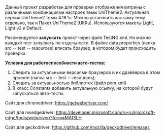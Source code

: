 Данный проект разработан для проверки отображения витрины с различными комбинациями настроек темы UniTheme2.
Актуальная версия UniTheme2 темы 4.18.1c. Можно установить как саму тему отдельно, так и Пакет UniTheme2 (UltRu).
Используются макеты Light, Light v2 и Default.

Рекомендуется **запускать** проект через файл TestNG.xml. Но можно каждый тест запускать по отдельности.
В файле data.properties (папка src -- test -- resources) вписать браузер, в котором будет происходить проверка.

**Условия для работоспособности авто-тестов:**
1) Следить за актуальными версиями браузеров и их драйверов в этом проекте (папка src -- test -- resources);
2) Следить за актуальностью библиотек (файл pom.xml) 
3) В класс Constants добавить актуальную ссылку, на которой будут запускаться авто-тесты.


Сайт для chromedriver: https://getwebdriver.com/

Сайт для msedgedriver: https://developer.microsoft.com/ru-ru/microsoft-edge/tools/webdriver/?form=MA13LH

Сайт для geckodriver: https://github.com/mozilla/geckodriver/releases

